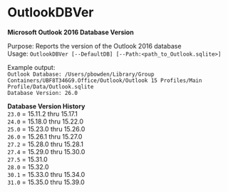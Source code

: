 # OutlookDBVer
<b>Microsoft Outlook 2016 Database Version</b>

Purpose: Reports the version of the Outlook 2016 database</br>
Usage: `OutlookDBVer [--DefaultDB] [--Path:<path_to_Outlook.sqlite>]`</br>

Example output:</br>
`Outlook Database: /Users/pbowden/Library/Group Containers/UBF8T346G9.Office/Outlook/Outlook 15 Profiles/Main Profile/Data/Outlook.sqlite`</br>
`Database Version: 26.0`</br>

<b>Database Version History</b></br>
`23.0` = 15.11.2 thru 15.17.1</br>
`24.0` = 15.18.0 thru 15.22.0</br>
`25.0` = 15.23.0 thru 15.26.0</br>
`26.0` = 15.26.1 thru 15.27.0</br>
`27.2` = 15.28.0 thru 15.28.1</br>
`27.4` = 15.29.0 thru 15.30.0</br>
`27.5` = 15.31.0</br>
`28.0` = 15.32.0</br>
`30.1` = 15.33.0 thru 15.34.0</br>
`31.0` = 15.35.0 thru 15.39.0</br>
